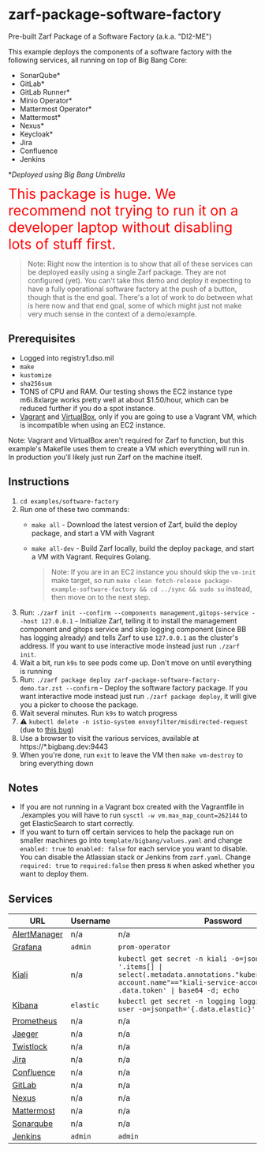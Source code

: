 # zarf-package-software-factory
Pre-built Zarf Package of a Software Factory (a.k.a. "DI2-ME")

This example deploys the components of a software factory with the following services, all running on top of Big Bang Core:

- SonarQube*
- GitLab*
- GitLab Runner*
- Minio Operator*
- Mattermost Operator*
- Mattermost*
- Nexus*
- Keycloak*
- Jira
- Confluence
- Jenkins

**Deployed using Big Bang Umbrella*

<span style="color:red; font-size:2em">This package is huge. We recommend not trying to run it on a developer laptop without disabling lots of stuff first.</span>

> Note: Right now the intention is to show that all of these services can be deployed easily using a single Zarf package. They are not configured (yet). You can't take this demo and deploy it expecting to have a fully operational software factory at the push of a button, though that is the end goal. There's a lot of work to do between what is here now and that end goal, some of which might just not make very much sense in the context of a demo/example.

## Prerequisites

- Logged into registry1.dso.mil
- `make`
- `kustomize`
- `sha256sum`
- TONS of CPU and RAM. Our testing shows the EC2 instance type m6i.8xlarge works pretty well at about $1.50/hour, which can be reduced further if you do a spot instance.
- [Vagrant](https://www.vagrantup.com/) and [VirtualBox](https://www.virtualbox.org/), only if you are going to use a Vagrant VM, which is incompatible when using an EC2 instance.

Note: Vagrant and VirtualBox aren't required for Zarf to function, but this example's Makefile uses them to create a VM which everything will run in. In production you'll likely just run Zarf on the machine itself.

## Instructions

1. `cd examples/software-factory`
1. Run one of these two commands:
   - `make all` - Download the latest version of Zarf, build the deploy package, and start a VM with Vagrant
   - `make all-dev` - Build Zarf locally, build the deploy package, and start a VM with Vagrant. Requires Golang.

     > Note: If you are in an EC2 instance you should skip the `vm-init` make target, so run `make clean fetch-release package-example-software-factory && cd ../sync && sudo su` instead, then move on to the next step.
1. Run: `./zarf init --confirm --components management,gitops-service --host 127.0.0.1` - Initialize Zarf, telling it to install the management component and gitops service and skip logging component (since BB has logging already) and tells Zarf to use `127.0.0.1` as the cluster's address. If you want to use interactive mode instead just run `./zarf init`.
1. Wait a bit, run `k9s` to see pods come up. Don't move on until everything is running
1. Run: `./zarf package deploy zarf-package-software-factory-demo.tar.zst --confirm` - Deploy the software factory package. If you want interactive mode instead just run `./zarf package deploy`, it will give you a picker to choose the package.
1. Wait several minutes. Run `k9s` to watch progress
1. :warning: `kubectl delete -n istio-system envoyfilter/misdirected-request` (due to [this bug](https://repo1.dso.mil/platform-one/big-bang/bigbang/-/issues/802))
1. Use a browser to visit the various services, available at https://*.bigbang.dev:9443
1. When you're done, run `exit` to leave the VM then `make vm-destroy` to bring everything down

## Notes

- If you are not running in a Vagrant box created with the Vagrantfile in ./examples you will have to run `sysctl -w vm.max_map_count=262144` to get ElasticSearch to start correctly.
- If you want to turn off certain services to help the package run on smaller machines go into `template/bigbang/values.yaml` and change `enabled: true` to `enabled: false` for each service you want to disable. You can disable the Atlassian stack or Jenkins from `zarf.yaml`. Change `required: true` to `required:false` then press `N` when asked whether you want to deploy them.

## Services

| URL                                                   | Username  | Password                                                                                                                                                                                   | Notes           |
| ----------------------------------------------------- | --------- | ------------------------------------------------------------------------------------------------------------------------------------------------------------------------------------------ | --------------- |
| [AlertManager](https://alertmanager.bigbang.dev:9443) | n/a       | n/a                                                                                                                                                                                        | Unauthenticated |
| [Grafana](https://grafana.bigbang.dev:9443)           | `admin`   | `prom-operator`                                                                                                                                                                            |                 |
| [Kiali](https://kiali.bigbang.dev:9443)               | n/a       | `kubectl get secret -n kiali -o=json \| jq -r '.items[] \| select(.metadata.annotations."kubernetes.io/service-account.name"=="kiali-service-account") \| .data.token' \| base64 -d; echo` |                 |
| [Kibana](https://kibana.bigbang.dev:9443)             | `elastic` | `kubectl get secret -n logging logging-ek-es-elastic-user -o=jsonpath='{.data.elastic}' \| base64 -d; echo`                                                                                |                 |
| [Prometheus](https://prometheus.bigbang.dev:9443)     | n/a       | n/a                                                                                                                                                                                        | Unauthenticated |
| [Jaeger](https://tracing.bigbang.dev:9443)            | n/a       | n/a                                                                                                                                                                                        | Unauthenticated |
| [Twistlock](https://twistlock.bigbang.dev:9443)       | n/a       | n/a                                                                                                                                                                                        |                 |
| [Jira](https://jira.bigbang.dev:9443)                 | n/a       | n/a                                                                                                                                                                                        |                 |
| [Confluence](https://confluence.bigbang.dev:9443)     | n/a       | n/a                                                                                                                                                                                        |                 |
| [GitLab](https://gitlab.bigbang.dev:9443)             | n/a       | n/a                                                                                                                                                                                        |                 |
| [Nexus](https://nexus.bigbang.dev:9443)               | n/a       | n/a                                                                                                                                                                                        |                 |
| [Mattermost](https://chat.bigbang.dev:9443)           | n/a       | n/a                                                                                                                                                                                        |                 |
| [Sonarqube](https://sonarqube.bigbang.dev:9443)       | n/a       | n/a                                                                                                                                                                                        |                 |
| [Jenkins](https://jenkins.bigbang.dev:9443)           | `admin`   | `admin`                                                                                                                                                                                    |                 |
